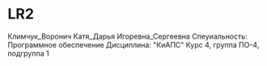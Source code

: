 # LR2
Климчук_Воронич
Катя_Дарья
Игоревна_Сергеевна
Спеуиальность: Программное обеспечение
Дисциплина: "КиАПС"
Курс 4, группа ПО-4, подгруппа 1

